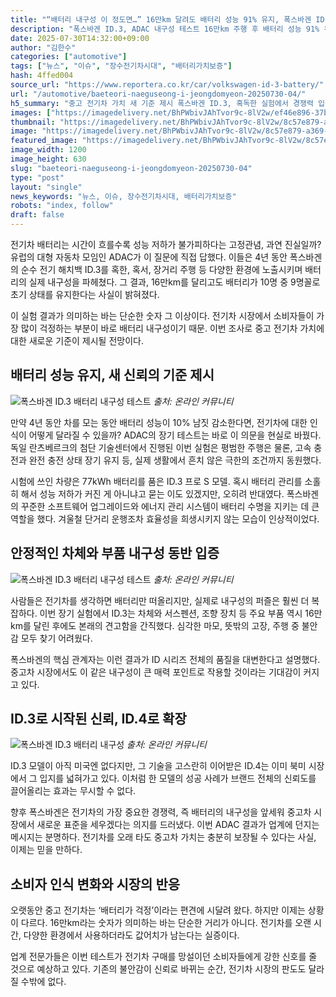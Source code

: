 ```yaml
---
title: "“배터리 내구성 이 정도면…” 16만km 달려도 배터리 성능 91% 유지, 폭스바겐 ID.3 테스트에 ‘합격’"
description: "폭스바겐 ID.3, ADAC 내구성 테스트 16만km 주행 후 배터리 성능 91% 유지 ..."
date: 2025-07-30T14:32:00+09:00
author: "김한수"
categories: ["automotive"]
tags: ["뉴스", "이슈", "장수전기차시대", "배터리가치보증"]
hash: 4ffed004
source_url: "https://www.reportera.co.kr/car/volkswagen-id-3-battery/"
url: "/automotive/baeteori-naeguseong-i-jeongdomyeon-20250730-04/"
h5_summary: "중고 전기차 가치 새 기준 제시 폭스바겐 ID.3, 혹독한 실험에서 경쟁력 입증"
images: ["https://imagedelivery.net/BhPWbivJAhTvor9c-8lV2w/ef46e896-37bf-4000-0c54-f05320cacb00/public", "https://imagedelivery.net/BhPWbivJAhTvor9c-8lV2w/0ad4553e-36ce-4a6e-84cf-451632330e00/public", "https://imagedelivery.net/BhPWbivJAhTvor9c-8lV2w/a55befd0-bcd8-422a-711d-934b54464800/public", "https://imagedelivery.net/BhPWbivJAhTvor9c-8lV2w/8c57e879-a369-4af7-2232-251bb5e6c600/public"]
thumbnail: "https://imagedelivery.net/BhPWbivJAhTvor9c-8lV2w/8c57e879-a369-4af7-2232-251bb5e6c600/public"
image: "https://imagedelivery.net/BhPWbivJAhTvor9c-8lV2w/8c57e879-a369-4af7-2232-251bb5e6c600/public"
featured_image: "https://imagedelivery.net/BhPWbivJAhTvor9c-8lV2w/8c57e879-a369-4af7-2232-251bb5e6c600/public"
image_width: 1200
image_height: 630
slug: "baeteori-naeguseong-i-jeongdomyeon-20250730-04"
type: "post"
layout: "single"
news_keywords: "뉴스, 이슈, 장수전기차시대, 배터리가치보증"
robots: "index, follow"
draft: false
---
```


전기차 배터리는 시간이 흐를수록 성능 저하가 불가피하다는 고정관념, 과연 진실일까? 유럽의 대형 자동차 모임인 ADAC가 이 질문에 직접 답했다. 이들은 4년 동안 폭스바겐의 순수 전기 해치백 ID.3를 혹한, 혹서, 장거리 주행 등 다양한 환경에 노출시키며 배터리의 실제 내구성을 파헤쳤다. 그 결과, 16만km를 달리고도 배터리가 10명 중 9명꼴로 초기 상태를 유지한다는 사실이 밝혀졌다.

이 실험 결과가 의미하는 바는 단순한 숫자 그 이상이다. 전기차 시장에서 소비자들이 가장 많이 걱정하는 부분이 바로 배터리 내구성이기 때문. 이번 조사로 중고 전기차 가치에 대한 새로운 기준이 제시될 전망이다.

## 배터리 성능 유지, 새 신뢰의 기준 제시

![폭스바겐 ID.3 배터리 내구성 테스트](https://imagedelivery.net/BhPWbivJAhTvor9c-8lV2w/a55befd0-bcd8-422a-711d-934b54464800/public)
*출처: 온라인 커뮤니티*


만약 4년 동안 차를 모는 동안 배터리 성능이 10% 남짓 감소한다면, 전기차에 대한 인식이 어떻게 달라질 수 있을까? ADAC의 장기 테스트는 바로 이 의문을 현실로 바꿨다. 독일 란츠베르크의 첨단 기술센터에서 진행된 이번 실험은 평범한 주행은 물론, 고속 충전과 완전 충전 상태 장기 유지 등, 실제 생활에서 흔치 않은 극한의 조건까지 동원했다.

시험에 쓰인 차량은 77kWh 배터리를 품은 ID.3 프로 S 모델. 혹시 배터리 관리를 소홀히 해서 성능 저하가 커진 게 아니냐고 묻는 이도 있겠지만, 오히려 반대였다. 폭스바겐의 꾸준한 소프트웨어 업그레이드와 에너지 관리 시스템이 배터리 수명을 지키는 데 큰 역할을 했다. 겨울철 단거리 운행조차 효율성을 희생시키지 않는 모습이 인상적이었다.

## 안정적인 차체와 부품 내구성 동반 입증

![폭스바겐 ID.3 배터리 내구성 테스트](https://imagedelivery.net/BhPWbivJAhTvor9c-8lV2w/0ad4553e-36ce-4a6e-84cf-451632330e00/public)
*출처: 온라인 커뮤니티*


사람들은 전기차를 생각하면 배터리만 떠올리지만, 실제로 내구성의 퍼즐은 훨씬 더 복잡하다. 이번 장기 실험에서 ID.3는 차체와 서스펜션, 조향 장치 등 주요 부품 역시 16만km를 달린 후에도 본래의 견고함을 간직했다. 심각한 마모, 뜻밖의 고장, 주행 중 불안감 모두 찾기 어려웠다.

폭스바겐의 핵심 관계자는 이런 결과가 ID 시리즈 전체의 품질을 대변한다고 설명했다. 중고차 시장에서도 이 같은 내구성이 큰 매력 포인트로 작용할 것이라는 기대감이 커지고 있다.

## ID.3로 시작된 신뢰, ID.4로 확장

![폭스바겐 ID.3 배터리 내구성](https://imagedelivery.net/BhPWbivJAhTvor9c-8lV2w/ef46e896-37bf-4000-0c54-f05320cacb00/public)
*출처: 온라인 커뮤니티*


ID.3 모델이 아직 미국엔 없다지만, 그 기술을 고스란히 이어받은 ID.4는 이미 북미 시장에서 그 입지를 넓혀가고 있다. 이처럼 한 모델의 성공 사례가 브랜드 전체의 신뢰도를 끌어올리는 효과는 무시할 수 없다.

향후 폭스바겐은 전기차의 가장 중요한 경쟁력, 즉 배터리의 내구성을 앞세워 중고차 시장에서 새로운 표준을 세우겠다는 의지를 드러냈다. 이번 ADAC 결과가 업계에 던지는 메시지는 분명하다. 전기차를 오래 타도 중고차 가치는 충분히 보장될 수 있다는 사실, 이제는 믿을 만하다.

## 소비자 인식 변화와 시장의 반응

오랫동안 중고 전기차는 ‘배터리가 걱정’이라는 편견에 시달려 왔다. 하지만 이제는 상황이 다르다. 16만km라는 숫자가 의미하는 바는 단순한 거리가 아니다. 전기차를 오랜 시간, 다양한 환경에서 사용하더라도 값어치가 남는다는 실증이다.

업계 전문가들은 이번 테스트가 전기차 구매를 망설이던 소비자들에게 강한 신호를 줄 것으로 예상하고 있다. 기존의 불안감이 신뢰로 바뀌는 순간, 전기차 시장의 판도도 달라질 수밖에 없다.
